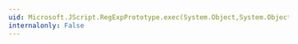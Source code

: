 ```yaml
---
uid: Microsoft.JScript.RegExpPrototype.exec(System.Object,System.Object)
internalonly: False
---
```

